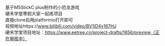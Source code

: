 基于M5StickC plus制作的小恐龙游戏<br>
硬禾学堂寒假大家一起练项目<br>
直接clone后用platformio打开即可<br>
视频地址https://www.bilibili.com/video/BV1iD4y167HJ<br>
硬禾学堂项目地址：https://www.eetree.cn/project-drafts/1856/preview（正在审核中）
